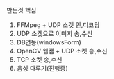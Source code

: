만든것 핵심

1. FFMpeg + UDP 소켓 인,디코딩
2. UDP 소켓으로 이미지 송,수신
3. DB연동(windowsForm)
4. OpenCV 웹캠 + UDP 소켓 송,수신
5. TCP 소켓 송,수신
6. 음성 다루기(진행중)
